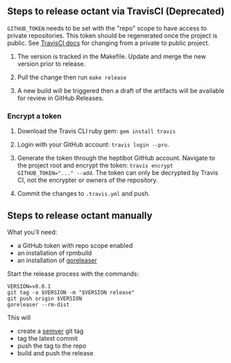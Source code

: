 ## Steps to release octant via TravisCI (Deprecated)

`GITHUB_TOKEN` needs to be set with the "repo" scope to have access to private repositories. This token should be regenerated once the project is public. See [TravisCI docs](https://docs.travis-ci.com/user/travis-ci-for-private/#how-can-i-make-a-private-repository-public) for changing from a private to public project.

1. The version is tracked in the Makefile. Update and merge the new version prior to release.

2. Pull the change then run `make release`

3. A new build will be triggered then a draft of the artifacts will be available for review in GitHub Releases.

### Encrypt a token

1. Download the Travis CLI ruby gem: `gem install travis`

2. Login with your GitHub account: `travis login --pro`.

3. Generate the token through the heptibot GitHub account. Navigate to the project root and encrypt the token: `travis encrypt GITHUB_TOKEN="..." --add`. The token can only be decrypted by Travis CI, not the encrypter or owners of the repository.

4. Commit the changes to `.travis.yml` and push.

## Steps to release octant manually

What you'll need:

 - a GitHub token with repo scope enabled
 - an installation of rpmbuild
 - an installation of [goreleaser](https://goreleaser.com)

Start the release process with the commands:

```
VERSION=v0.0.1
git tag -a $VERSION -m "$VERSION release"
git push origin $VERSION
goreleaser --rm-dist
```

This will
 - create a [semver](http://semver.org) git tag
 - tag the latest commit
 - push the tag to the repo
 - build and push the release
